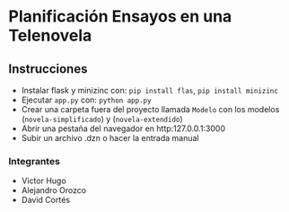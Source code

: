 # Planificación Ensayos en una Telenovela

## Instrucciones
- Instalar flask y minizinc con: `pip install flas`, `pip install minizinc`
- Ejecutar `app.py` con: `python app.py`
- Crear una carpeta fuera del proyecto llamada `Modelo` con los modelos (`novela-simplificado`) y (`novela-extendido`)
- Abrir una pestaña del navegador en http:127.0.0.1:3000
- Subir un archivo .dzn o hacer la entrada manual

### Integrantes

- Victor Hugo
- Alejandro Orozco
- David Cortés
